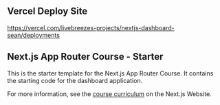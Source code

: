 ## Vercel Deploy Site
https://vercel.com/livebreezes-projects/nextjs-dashboard-sean/deployments

## Next.js App Router Course - Starter

This is the starter template for the Next.js App Router Course. It contains the starting code for the dashboard application.

For more information, see the [course curriculum](https://nextjs.org/learn) on the Next.js Website.
